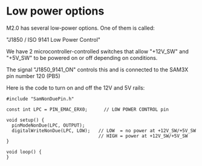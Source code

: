 Low power options
=================

M2.0 has several low-power options. One of them is called:

"J1850 / ISO 9141 Low Power Control"

We have 2 microcontroller-controlled switches that allow "+12V\_SW" and "+5V\_SW" to be powered on or off depending on conditions.

The signal "J1850\_9141\_ON" controls this and is connected to the SAM3X pin number 120 (PB5)

Here is the code to turn on and off the 12V and 5V rails:

```
#include "SamNonDuePin.h"

const int LPC = PIN_EMAC_ERX0;      // LOW POWER CONTROL pin

void setup() {
  pinModeNonDue(LPC, OUTPUT);
  digitalWriteNonDue(LPC, LOW);   // LOW  = no power at +12V_SW/+5V_SW
                                  // HIGH = power at +12V_SW/+5V_SW
}

void loop() {
}
```


